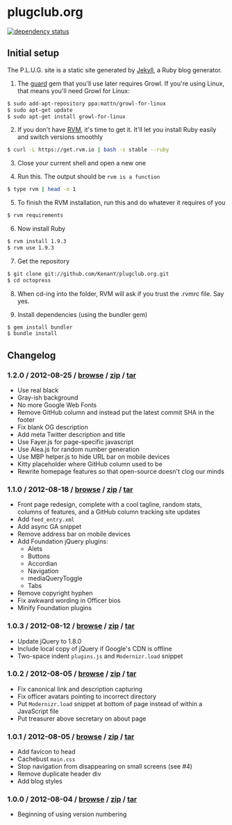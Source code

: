 # plugclub.org

[![dependency status](https://gemnasium.com/KenanY/plugclub.org.png)](https://gemnasium.com/KenanY/plugclub.org)

## Initial setup

The P.L.U.G. site is a static site generated by [Jekyll], a Ruby blog generator.

1. The [guard] gem that you'll use later requires Growl. If you're using Linux, that means you'll need Growl for Linux:
```bash
$ sudo add-apt-repository ppa:mattn/growl-for-linux
$ sudo apt-get update
$ sudo apt-get install growl-for-linux
```

2. If you don't have [RVM], it's time to get it. It'll let you install Ruby easily and switch versions smoothly
```bash
$ curl -L https://get.rvm.io | bash -s stable --ruby
```

3. Close your current shell and open a new one

4. Run this. The output should be `rvm is a function`
```bash
$ type rvm | head -n 1
```

5. To finish the RVM installation, run this and do whatever it requires of you
```bash
$ rvm requirements
```

6. Now install Ruby
```bash
$ rvm install 1.9.3
$ rvm use 1.9.3
```

7. Get the repository
```bash
$ git clone git://github.com/KenanY/plugclub.org.git
$ cd octopress
```

8. When cd-ing into the folder, RVM will ask if you trust the .rvmrc file. Say yes.

9. Install dependencies (using the bundler gem)
```bash
$ gem install bundler
$ bundle install
```

## Changelog

### 1.2.0 / 2012-08-25 / [browse](/KenanY/plugclub.org/tree/1.2.0) / [zip](/KenanY/plugclub.org/zipball/1.2.0) / [tar](/KenanY/plugclub.org/tarball/1.2.0)

   * Use real black
   * Gray-ish background
   * No more Google Web Fonts
   * Remove GitHub column and instead put the latest commit SHA in the footer
   * Fix blank OG description
   * Add meta Twitter description and title
   * Use Fayer.js for page-specific javascript
   * Use Alea.js for random number generation
   * Use MBP helper.js to hide URL bar on mobile devices
   * Kitty placeholder where GitHub column used to be
   * Rewrite homepage features so that open-source doesn't clog our minds

### 1.1.0 / 2012-08-18 / [browse](/KenanY/plugclub.org/tree/1.1.0) / [zip](/KenanY/plugclub.org/zipball/1.1.0) / [tar](/KenanY/plugclub.org/tarball/1.1.0)

   * Front page redesign, complete with a cool tagline, random stats, columns of features, and a GitHub column tracking site updates
   * Add `feed_entry.xml`
   * Add async GA snippet
   * Remove address bar on mobile devices
   * Add Foundation jQuery plugins:
     * Alets
     * Buttons
     * Accordian
     * Navigation
     * mediaQueryToggle
     * Tabs
   * Remove copyright hyphen
   * Fix awkward wording in Officer bios
   * Minify Foundation plugins

### 1.0.3 / 2012-08-12 / [browse](/KenanY/plugclub.org/tree/1.0.3) / [zip](/KenanY/plugclub.org/zipball/1.0.3) / [tar](/KenanY/plugclub.org/tarball/1.0.3)

   * Update jQuery to 1.8.0
   * Include local copy of jQuery if Google's CDN is offline
   * Two-space indent `plugins.js` and `Modernizr.load` snippet

### 1.0.2 / 2012-08-05 / [browse](/KenanY/plugclub.org/tree/1.0.2) / [zip](/KenanY/plugclub.org/zipball/1.0.2) / [tar](/KenanY/plugclub.org/tarball/1.0.2)

   * Fix canonical link and description capturing
   * Fix officer avatars pointing to incorrect directory
   * Put `Modernizr.load` snippet at bottom of page instead of within a JavaScript file
   * Put treasurer above secretary on about page

### 1.0.1 / 2012-08-05 / [browse](/KenanY/plugclub.org/tree/1.0.1) / [zip](/KenanY/plugclub.org/zipball/1.0.1) / [tar](/KenanY/plugclub.org/tarball/1.0.1)

   * Add favicon to head
   * Cachebust `main.css`
   * Stop navigation from disappearing on small screens (see #4)
   * Remove duplicate header div
   * Add blog styles

### 1.0.0 / 2012-08-04 / [browse](/KenanY/plugclub.org/tree/1.0.0) / [zip](/KenanY/plugclub.org/zipball/1.0.0) / [tar](/KenanY/plugclub.org/tarball/1.0.0)

   * Beginning of using version numbering


   [guard]: https://github.com/guard/guard
   [Jekyll]: http://jekyllrb.com/
   [RVM]: https://rvm.io/